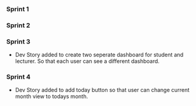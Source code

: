 ### Sprint 1

### Sprint 2

### Sprint 3

- Dev Story added to create two seperate dashboard for student and lecturer. So that each user can see a different dashboard.

### Sprint 4
- Dev Story added to add today button so that user can change current month view to todays month.

